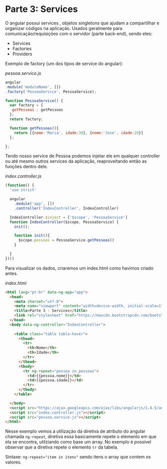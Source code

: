 # Parte 3: Services

O angular possui services , objetos singletons que ajudam a compartilhar e organizar códigos na aplicação. 
Usados geralmente para comunicação/requisições com o servidor (parte back-end), sendo eles:

 - Services
 - Factories
 - Providers

Exemplo de factory (um dos tipos de service do angular):

*pessoa.service.js*
```js
angular
.module('moduleName', [])
.factory('PessoaService', PessoaService);

function PessoaService() {
  var factory = {
   getPessoas : getPessoas
  };
  return factory;

  function getPessoas(){
    return [{nome:'Maria', idade:30}, {nome:'Jose', idade:29}]
  };

};
```

Tendo nosso service de Pessoa podemos injetar ele em qualquer controller ou até mesmo outros services da aplicação, reaproveitando então as funções dentro dele.

*index.controller.js*
```js
(function() {
  'use strict'

  angular
    .module('app', [])
    .controller('IndexController', IndexController)

  IndexController.$inject = ['$scope', 'PessoaService']
  function IndexController($scope, PessoaService) {
    init();

    function init(){
      $scope.pessoas = PessoaService.getPessoas()
    }

  }
})()
```
Para visualizar os dados, criaremos um index.html como havimos criado antes.

*index.html*
```html
<html lang="pt-br" data-ng-app="app"> 
  <head>
    <meta charset="utf-8">
    <meta name="viewport" content="width=device-width, initial-scale=1">
    <title>Parte 3 - Services</title>
    <link rel="stylesheet" href="https://maxcdn.bootstrapcdn.com/bootstrap/3.3.6/css/bootstrap.min.css">
  </head>
  <body data-ng-controller="IndexController"> 
    
    <table class="table table-hover">
      <thead>
        <tr>
          <th>Nome</th>
          <th>Idade</th>
        </tr>
      </thead>
      <tbody>
        <tr ng-repeat="pessoa in pessoas">
          <td>{{pessoa.nome}}</td>
          <td>{{pessoa.idade}}</td>
        </tr>
      </tbody>
    </table>

  </body>
  <script src="https://ajax.googleapis.com/ajax/libs/angularjs/1.4.5/angular.min.js"></script>
  <script src="index.controller.js"></script>
  <script src="pessoa.service.js"></script>
</html>
```

Nesse exemplo vemos a utilização da diretiva de atributo do angular chamada `ng-repeat`, diretiva essa basicamente repete o elemento em que ela se encontra, utilziando como base um array.
No exemplo é possível observar que a diretiva repete o elemento `tr` da tabela.

Sintaxe:
`ng-repeat="item in itens"` sendo itens o array que contem os valores.
